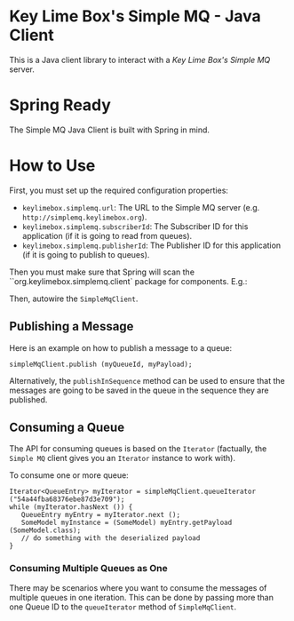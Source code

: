 # Key Lime Box's Simple MQ - Java Client

This is a Java client library to interact with a *Key Lime Box's Simple MQ* server.

# Spring Ready

The Simple MQ Java Client is built with Spring in mind.

# How to Use

First, you must set up the required configuration properties:

 - `keylimebox.simplemq.url`: The URL to the Simple MQ server (e.g. `http://simplemq.keylimebox.org`).
 - `keylimebox.simplemq.subscriberId`: The Subscriber ID for this application (if it is going to read from queues).
 - `keylimebox.simplemq.publisherId`: The Publisher ID for this application (if it is going to publish to queues).

Then you must make sure that Spring will scan the ``org.keylimebox.simplemq.client` package for components. E.g.: 


Then, autowire the `SimpleMqClient`.

## Publishing a Message

Here is an example on how to publish a message to a queue:

```
simpleMqClient.publish (myQueueId, myPayload);
```

Alternatively, the `publishInSequence` method can be used to ensure that the messages
are going to be saved in the queue in the sequence they are published.

## Consuming a Queue

The API for consuming queues is based on the `Iterator` (factually, the `Simple MQ` 
client gives you an `Iterator` instance to work with).

To consume one or more queue:

```
Iterator<QueueEntry> myIterator = simpleMqClient.queueIterator ("54a44fba68376ebe87d3e709");
while (myIterator.hasNext ()) {
   QueueEntry myEntry = myIterator.next ();
   SomeModel myInstance = (SomeModel) myEntry.getPayload (SomeModel.class);
   // do something with the deserialized payload
}
```

### Consuming Multiple Queues as One

There may be scenarios where you want to consume the messages of multiple queues in one
iteration. This can be done by passing more than one Queue ID to the `queueIterator` 
method of `SimpleMqClient`.



 